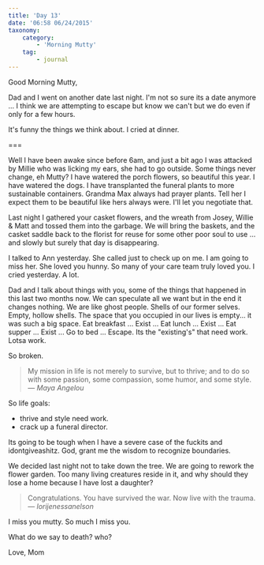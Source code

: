 ```yaml
---
title: 'Day 13'
date: '06:58 06/24/2015'
taxonomy:
    category:
        - 'Morning Mutty'
    tag:
        - journal
---
```


Good Morning Mutty,

Dad and I went on another date last night. I'm not so sure its a date anymore ... I think we are attempting to escape but know we can't but we do even if only for a few hours.

It's funny the things we think about. I cried at dinner.

===

Well I have been awake since before 6am, and just a bit ago I was attacked by Millie who was licking my ears, she had to go outside. Some things never change, eh Mutty?
I have watered the porch flowers, so beautiful this year. I have watered the dogs. I have transplanted the funeral plants to more sustainable containers. Grandma Max always had prayer plants. Tell her I expect them to be beautiful like hers always were. I'll let you negotiate that.

Last night I gathered your casket flowers, and the wreath from Josey, Willie & Matt and tossed them into the garbage. We will bring the baskets, and the casket saddle back to the florist for reuse for some other poor soul to use ... and slowly but surely that day is disappearing.

I talked to Ann yesterday. She called just to check up on me. I am going to miss her. She loved you hunny. So many of your care team truly loved you.
I cried yesterday. A lot.

Dad and I talk about things with you, some of the things that happened in this last two months now. We can speculate all we want but in the end it changes nothing.
We are like ghost people. Shells of our former selves. Empty, hollow shells. The space that you occupied in our lives is empty... it was such a big space.
Eat breakfast ... Exist ... Eat lunch ... Exist ... Eat supper ... Exist ... Go to bed ... Escape. Its the "existing's" that need work. Lotsa work.

So broken.

> My mission in life is not merely to survive, but to thrive; and to do so with some passion, some compassion, some humor, and some style. —<cite> Maya Angelou</cite>


So life goals:
* thrive and style need work. 
* crack up a funeral director.

Its going to be tough when I have a severe case of the fuckits and idontgiveashitz.
God, grant me the wisdom to recognize boundaries.

We decided last night not to take down the tree. We are going to rework the flower garden. Too many living creatures reside in it, and why should they lose a home because I have lost a daughter?

> Congratulations.
You have survived the war.
Now live with the trauma.
> —<cite> lorijenessanelson</cite>

I miss you mutty. So much I miss you.

What do we say to death? who?

Love, Mom

